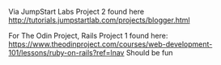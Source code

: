 Via JumpStart Labs Project 2 found here 
http://tutorials.jumpstartlab.com/projects/blogger.html

For The Odin Project, Rails Project 1 found here:
https://www.theodinproject.com/courses/web-development-101/lessons/ruby-on-rails?ref=lnav
Should be fun
